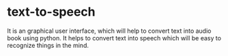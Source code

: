 # text-to-speech
It is an graphical user interface, which will help to convert text into audio book using python. It helps to convert text into speech which will be easy to recognize things in the mind.
